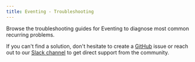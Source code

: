 ```yaml
---
title: Eventing - Troubleshooting
---
```


Browse the troubleshooting guides for Eventing to diagnose most common recurring problems.

If you can't find a solution, don't hesitate to create a [GitHub](https://github.com/kyma-project/kyma/issues) issue or reach out to our [Slack channel](http://slack.kyma-project.io/) to get direct support from the community.

